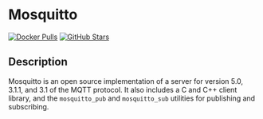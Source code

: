 # Mosquitto

[![Docker Pulls](https://img.shields.io/docker/pulls/_/eclipse-mosquitto?style=flat-square&color=607D8B&label=docker%20pulls&logo=docker)](https://hub.docker.com/_/eclipse-mosquitto)
[![GitHub Stars](https://img.shields.io/github/stars/eclipse/mosquitto?style=flat-square&color=607D8B&label=github%20stars&logo=github)](https://github.com/eclipse/mosquitto)

## Description

Mosquitto is an open source implementation of a server for version 5.0, 3.1.1, and 3.1 of the MQTT protocol. It also includes a C and C++ client library, and the `mosquitto_pub` and `mosquitto_sub` utilities for publishing and subscribing.
